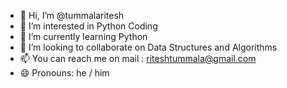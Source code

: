 - 👋 Hi, I’m @tummalaritesh
- 👀 I’m interested in Python Coding
- 🌱 I’m currently learning Python
- 💞️ I’m looking to collaborate on Data Structures and Algorithms
- 📫 You can reach me on mail : riteshtummala@gmail.com
- 😄 Pronouns: he / him

<!---
tummalaritesh/tummalaritesh is a ✨ special ✨ repository because its `README.md` (this file) appears on your GitHub profile.
You can click the Preview link to take a look at your changes.
--->
